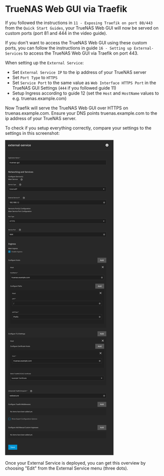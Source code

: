 # TrueNAS Web GUI via Traefik

If you followed the instructions in `11 - Exposing Traefik on port 80/443` from the `Quick Start Guides`, your TrueNAS Web GUI will now be served on custom ports (port 81 and 444 in the video guide).

If you don't want to access the TrueNAS Web GUI using these custom ports, you can follow the instructions in guide `16 - Setting up External-Services` to access the TrueNAS Web GUI via Traefik on port 443.

When setting up the `External Service`:

- Set `External Service IP` to the ip address of your TrueNAS server
- Set `Port Type` to `HTTPS`
- Set `Service Port` to the same value as `Web Interface HTTPS Port` in the TrueNAS GUI Settings (`444` if you followed guide 11)
- Setup Ingress according to guide 12 (set the `Host` and `HostName` values to e.g. truenas.example.com)

Now Traefik will serve the TrueNAS Web GUI over HTTPS on truenas.example.com. Ensure your DNS points truenas.example.com to the ip address of your TrueNAS server.

To check if you setup everything correctly, compare your settings to the settings in this screenshot:

![Screenshot with External Service settings overview](img/truenas-web-gui-via-traefik-screenshot.png)

Once your External Service is deployed, you can get this overview by choosing "Edit" from the External Service menu (three dots).
